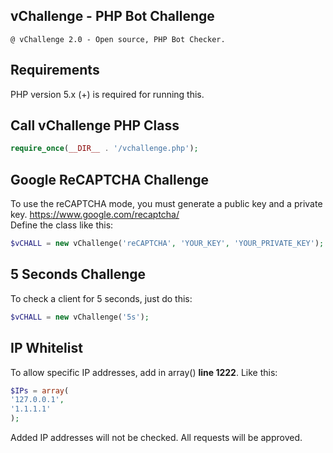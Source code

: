 ## vChallenge - PHP Bot Challenge
<code>@ vChallenge 2.0 - Open source, PHP Bot Checker.</code>
## Requirements
PHP version 5.x (+) is required for running this.
## Call vChallenge PHP Class
```php
require_once(__DIR__ . '/vchallenge.php');
```
## Google ReCAPTCHA Challenge
To use the reCAPTCHA mode, you must generate a public key and a private key.
https://www.google.com/recaptcha/<br>
Define the class like this:
```php
$vCHALL = new vChallenge('reCAPTCHA', 'YOUR_KEY', 'YOUR_PRIVATE_KEY');
```
## 5 Seconds Challenge
To check a client for 5 seconds, just do this:
```php
$vCHALL = new vChallenge('5s');
```
## IP Whitelist
To allow specific IP addresses, add in array() <strong>line 1222</strong>. Like this:<br>
```php
$IPs = array(
'127.0.0.1',
'1.1.1.1'
);
```
Added IP addresses will not be checked. All requests will be approved.
